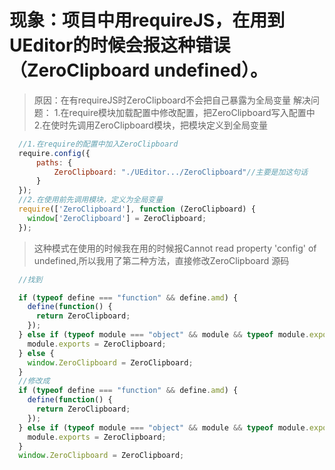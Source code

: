 # 现象：项目中用requireJS，在用到UEditor的时候会报这种错误（ZeroClipboard undefined）。
>原因：在有requireJS时ZeroClipboard不会把自己暴露为全局变量
解决问题：
1.在require模块加载配置中修改配置，把ZeroClipboard写入配置中
2.在使时先调用ZeroClipboard模块，把模块定义到全局变量


```javascript
  //1.在require的配置中加入ZeroClipboard 
  require.config({
      paths: {
          ZeroClipboard: "./UEditor.../ZeroClipboard"//主要是加这句话
      }
  });
  //2.在使用前先调用模块，定义为全局变量
  require(['ZeroClipboard'], function (ZeroClipboard) {
    window['ZeroClipboard'] = ZeroClipboard;
  });
```
>这种模式在使用的时候我在用的时候报Cannot read property 'config' of undefined,所以我用了第二种方法，直接修改ZeroClipboard 源码
```javascript
  //找到

  if (typeof define === "function" && define.amd) {
    define(function() {
      return ZeroClipboard;
    });
  } else if (typeof module === "object" && module && typeof module.exports === "object" && module.exports) {
    module.exports = ZeroClipboard;
  } else {
    window.ZeroClipboard = ZeroClipboard;
  }
  //修改成
  if (typeof define === "function" && define.amd) {
    define(function() {
      return ZeroClipboard;
    });
  } else if (typeof module === "object" && module && typeof module.exports === "object" && module.exports) {
    module.exports = ZeroClipboard;
  }
  window.ZeroClipboard = ZeroClipboard;
```